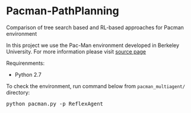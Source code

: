# Pacman-PathPlanning
Comparison of tree search based and RL-based approaches for Pacman environment

In this project we use the Pac-Man environment developed in Berkeley University. For more information please visit [source page](http://ai.berkeley.edu/project_overview.html)

Requirenments:
  * Python 2.7

To check the environment, run command below from ```pacman_multiagent/``` directory: 
<pre>
python pacman.py -p ReflexAgent
</pre>
